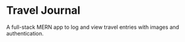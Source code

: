 # Travel Journal

A full-stack MERN app to log and view travel entries with images and authentication.
